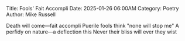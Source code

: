 Title: Fools' Fait Accompli
Date: 2025-01-26 06:00AM
Category: Poetry
Author: Mike Russell

Death will come—fait accompli
Puerile fools think "none will stop me"
A perfidy on nature—a deflection this
Never their bliss will ever they wist